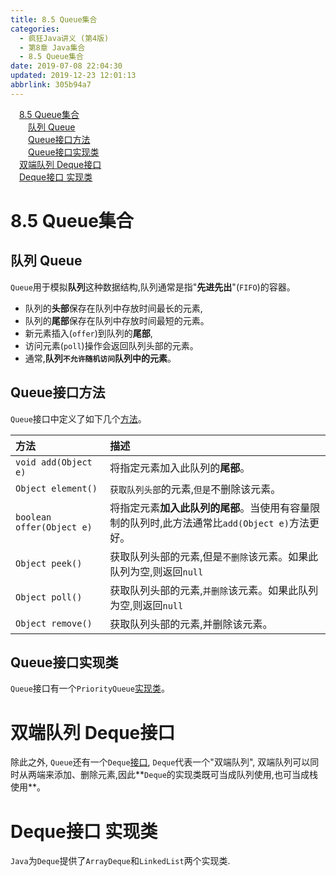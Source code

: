 ```yaml
---
title: 8.5 Queue集合
categories: 
  - 疯狂Java讲义 (第4版)
  - 第8章 Java集合
  - 8.5 Queue集合
date: 2019-07-08 22:04:30
updated: 2019-12-23 12:01:13
abbrlink: 305b94a7
---
```

<div id='my_toc'><a href="/JavaReadingNotes/305b94a7/#8-5-Queue集合" class="header_1">8.5 Queue集合</a>&nbsp;<br><a href="/JavaReadingNotes/305b94a7/#队列-Queue" class="header_2">队列 Queue</a>&nbsp;<br><a href="/JavaReadingNotes/305b94a7/#Queue接口方法" class="header_2">Queue接口方法</a>&nbsp;<br><a href="/JavaReadingNotes/305b94a7/#Queue接口实现类" class="header_2">Queue接口实现类</a>&nbsp;<br><a href="/JavaReadingNotes/305b94a7/#双端队列-Deque接口" class="header_1">双端队列 Deque接口</a>&nbsp;<br><a href="/JavaReadingNotes/305b94a7/#Deque接口-实现类" class="header_1">Deque接口 实现类</a>&nbsp;<br></div>
<style>.header_1{margin-left: 1em;}.header_2{margin-left: 2em;}.header_3{margin-left: 3em;}.header_4{margin-left: 4em;}.header_5{margin-left: 5em;}.header_6{margin-left: 6em;}</style>
<!--more-->
<script>if (navigator.platform.search('arm')==-1){document.getElementById('my_toc').style.display = 'none';}var e,p = document.getElementsByTagName('p');while (p.length>0) {e = p[0];e.parentElement.removeChild(e);}</script>

<!--end-->
<!--SSTStart-->
# 8.5 Queue集合 #
## 队列 Queue ##
`Queue`用于模拟**队列**这种数据结构,队列通常是指"**先进先出**"(`FIFO`)的容器。
- 队列的**头部**保存在队列中存放时间最长的元素,
- 队列的**尾部**保存在队列中存放时间最短的元素。
- 新元素插入(`offer`)到队列的**尾部**,
- 访问元素(`poll`)操作会返回队列头部的元素。
- 通常,**队列`不允许随机访问`队列中的元素**。

## Queue接口方法 ##
`Queue`接口中定义了如下几个[方法](https://docs.oracle.com/en/java/javase/11/docs/api/java.base/java/util/Queue.html#method.summary)。

|方法|描述|
|:---|:---|
|`void add(Object e)`|将指定元素加入此队列的**尾部**。|
|`Object element()`|`获取队列头部`的元素,`但是`不删除该元素。|
|`boolean offer(Object e)`|将指定元素**加入此队列的尾部**。当使用有容量限制的队列时,此方法通常比`add(Object e)`方法更好。|
|`Object peek()`|获取队列头部的元素,但是`不删除`该元素。如果此队列为空,则返回`null`|
|`Object poll()`|获取队列头部的元素,`并删除`该元素。如果此队列为空,则返回`null`|
|`Object remove()`|获取队列头部的元素,并删除该元素。|

## Queue接口实现类 ##
`Queue`接口有一个`PriorityQueue`[实现类](https://docs.oracle.com/en/java/javase/11/docs/api/java.base/java/util/PriorityQueue.html)。
# 双端队列 Deque接口 #
除此之外, `Queue`还有一个`Deque`[接口](https://docs.oracle.com/en/java/javase/11/docs/api/java.base/java/util/Deque.html), `Deque`代表一个"双端队列",
双端队列可以同时从两端来添加、删除元素,因此**`Deque`的实现类既可当成队列使用,也可当成栈使用**。
# Deque接口 实现类 #
`Java`为`Deque`提供了`ArrayDeque`和`LinkedList`两个实现类.
<!--SSTStop-->
